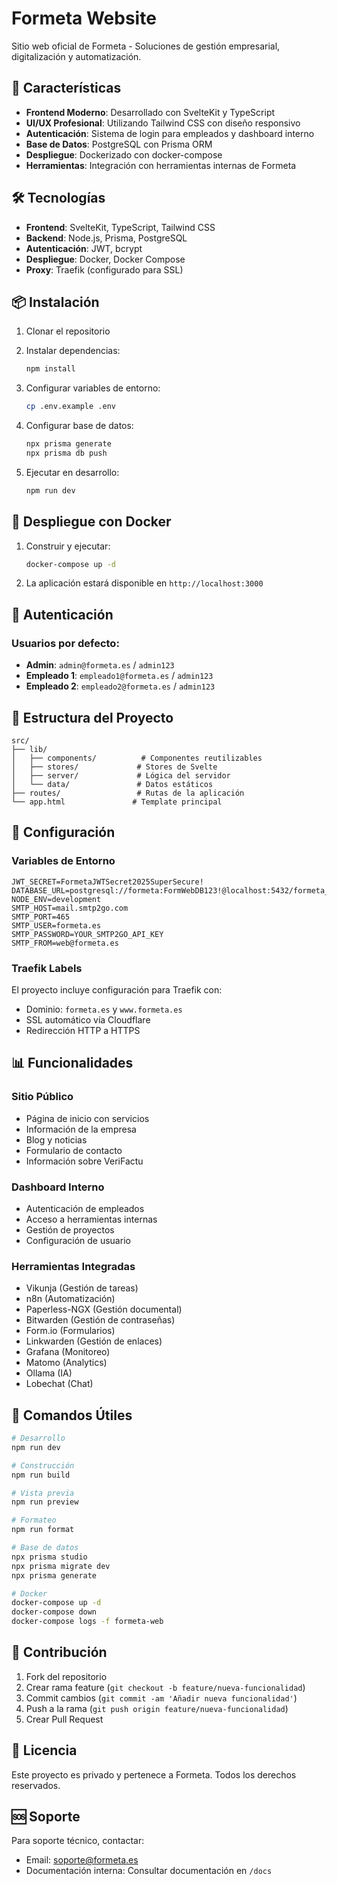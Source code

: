 # Formeta Website

Sitio web oficial de Formeta - Soluciones de gestión empresarial, digitalización y automatización.

## 🚀 Características

- **Frontend Moderno**: Desarrollado con SvelteKit y TypeScript
- **UI/UX Profesional**: Utilizando Tailwind CSS con diseño responsivo
- **Autenticación**: Sistema de login para empleados y dashboard interno
- **Base de Datos**: PostgreSQL con Prisma ORM
- **Despliegue**: Dockerizado con docker-compose
- **Herramientas**: Integración con herramientas internas de Formeta

## 🛠️ Tecnologías

- **Frontend**: SvelteKit, TypeScript, Tailwind CSS
- **Backend**: Node.js, Prisma, PostgreSQL
- **Autenticación**: JWT, bcrypt
- **Despliegue**: Docker, Docker Compose
- **Proxy**: Traefik (configurado para SSL)

## 📦 Instalación

1. Clonar el repositorio
2. Instalar dependencias:
   ```bash
   npm install
   ```

3. Configurar variables de entorno:
   ```bash
   cp .env.example .env
   ```

4. Configurar base de datos:
   ```bash
   npx prisma generate
   npx prisma db push
   ```

5. Ejecutar en desarrollo:
   ```bash
   npm run dev
   ```

## 🐳 Despliegue con Docker

1. Construir y ejecutar:
   ```bash
   docker-compose up -d
   ```

2. La aplicación estará disponible en `http://localhost:3000`

## 🔐 Autenticación

### Usuarios por defecto:
- **Admin**: `admin@formeta.es` / `admin123`
- **Empleado 1**: `empleado1@formeta.es` / `admin123`
- **Empleado 2**: `empleado2@formeta.es` / `admin123`

## 📁 Estructura del Proyecto

```
src/
├── lib/
│   ├── components/          # Componentes reutilizables
│   ├── stores/             # Stores de Svelte
│   ├── server/             # Lógica del servidor
│   └── data/               # Datos estáticos
├── routes/                 # Rutas de la aplicación
└── app.html               # Template principal
```

## 🔧 Configuración

### Variables de Entorno

```env
JWT_SECRET=FormetaJWTSecret2025SuperSecure!
DATABASE_URL=postgresql://formeta:FormWebDB123!@localhost:5432/formeta_web
NODE_ENV=development
SMTP_HOST=mail.smtp2go.com
SMTP_PORT=465
SMTP_USER=formeta.es
SMTP_PASSWORD=YOUR_SMTP2GO_API_KEY
SMTP_FROM=web@formeta.es
```

### Traefik Labels

El proyecto incluye configuración para Traefik con:
- Dominio: `formeta.es` y `www.formeta.es`
- SSL automático vía Cloudflare
- Redirección HTTP a HTTPS

## 📊 Funcionalidades

### Sitio Público
- Página de inicio con servicios
- Información de la empresa
- Blog y noticias
- Formulario de contacto
- Información sobre VeriFactu

### Dashboard Interno
- Autenticación de empleados
- Acceso a herramientas internas
- Gestión de proyectos
- Configuración de usuario

### Herramientas Integradas
- Vikunja (Gestión de tareas)
- n8n (Automatización)
- Paperless-NGX (Gestión documental)
- Bitwarden (Gestión de contraseñas)
- Form.io (Formularios)
- Linkwarden (Gestión de enlaces)
- Grafana (Monitoreo)
- Matomo (Analytics)
- Ollama (IA)
- Lobechat (Chat)

## 🚀 Comandos Útiles

```bash
# Desarrollo
npm run dev

# Construcción
npm run build

# Vista previa
npm run preview

# Formateo
npm run format

# Base de datos
npx prisma studio
npx prisma migrate dev
npx prisma generate

# Docker
docker-compose up -d
docker-compose down
docker-compose logs -f formeta-web
```

## 📝 Contribución

1. Fork del repositorio
2. Crear rama feature (`git checkout -b feature/nueva-funcionalidad`)
3. Commit cambios (`git commit -am 'Añadir nueva funcionalidad'`)
4. Push a la rama (`git push origin feature/nueva-funcionalidad`)
5. Crear Pull Request

## 📄 Licencia

Este proyecto es privado y pertenece a Formeta. Todos los derechos reservados.

## 🆘 Soporte

Para soporte técnico, contactar:
- Email: soporte@formeta.es
- Documentación interna: Consultar documentación en `/docs`
